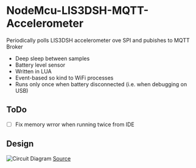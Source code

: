 # NodeMcu-LIS3DSH-MQTT-Accelerometer

Periodically polls LIS3DSH accelerometer ove SPI and pubishes to MQTT Broker

* Deep sleep between samples
* Battery level sensor
* Written in LUA
* Event-based so kind to WiFi processes
* Runs only once when battery disconnected (i.e. when debugging on USB)

## ToDo
- [ ] Fix memory wrror when running twice from IDE

## Design
![Circuit Diagram](https://api.circuit-diagram.org/document/store/render/bc4837dfeb004d6ab27e804357bb4d59.svg?h=beae84)
[Source](https://www.circuit-diagram.org/circuits/bc4837dfeb004d6ab27e804357bb4d59)


